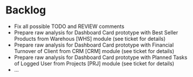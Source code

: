 # Backlog

  * Fix all possible TODO and REVIEW comments
  * Prepare raw analysis for Dashboard Card prototype with Best Seller Products from Warehous [WHS] module (see ticket for details)
  * Prepare raw analysis for Dashboard Card prototype with Financial Turnover of Client from CRM [CRM] module (see ticket for details)
  * Prepare raw analysis for Dashboard Card prototype with Planned Tasks of Logged User from Projects [PRJ] module (see ticket for details)
  * ...
